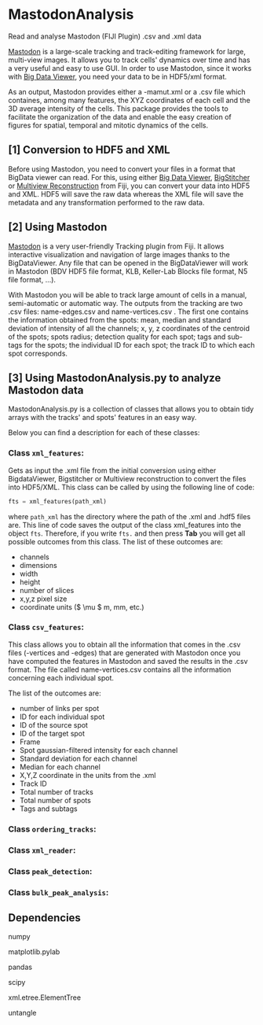 # MastodonAnalysis
Read and analyse Mastodon (FIJI Plugin) .csv and .xml data

[Mastodon](https://github.com/fiji/TrackMate3) is a large-scale tracking and track-editing framework for large, multi-view images. It allows you to track cells' dynamics over time and has a very useful and easy to use GUI. In order to use Mastodon, since it works with [Big Data Viewer](https://github.com/bigdataviewer), you need your data to be in HDF5/xml format. 

As an output, Mastodon provides either a -mamut.xml or a .csv file which containes, among many features, the XYZ coordinates of each cell and the 3D average intensity of the cells. This package provides the  tools to facilitate the organization of the data and enable the easy creation of figures for spatial, temporal and mitotic dynamics of the cells. 

## [1] Conversion to HDF5 and XML
Before using Mastodon, you need to convert your files in a format that BigData viewer can read. For this, using either [Big Data Viewer](https://github.com/bigdataviewer), [BigStitcher](https://imagej.net/BigStitcher) or [Multiview Reconstruction](https://imagej.net/Multiview-Reconstruction) from Fiji, you can convert your data into HDF5 and XML. HDF5 will save the raw data whereas the XML file will save the metadata and any transformation performed to the raw data. 

## [2] Using Mastodon
[Mastodon](https://github.com/fiji/TrackMate3) is a very user-friendly Tracking plugin from Fiji. It allows interactive visualization and navigation of large images thanks to the BigDataViewer. Any file that can be opened in the BigDataViewer will work in Mastodon (BDV HDF5 file format, KLB, Keller-Lab Blocks file format, N5 file format, ...). 

With Mastodon you will be able to track large amount of cells in a manual, semi-automatic or automatic way. The outputs from the tracking are two .csv files: name-edges.csv and name-vertices.csv . The first one contains the information obtained from the spots: mean, median and standard deviation of intensity of all the channels; x, y, z coordinates of the centroid of the spots; spots radius; detection quality for each spot; tags and sub-tags for the spots; the individual ID for each spot; the track ID to which each spot corresponds. 

## [3] Using MastodonAnalysis.py to analyze Mastodon data
MastodonAnalysis.py is a collection of classes that allows you to obtain tidy arrays with the tracks' and spots' features in an easy way. 

Below you can find a description for each of these classes:

### Class ```xml_features```:
Gets as input the .xml file from the initial conversion using either BigdataViewer, Bigstitcher or Multiview reconstruction to convert the files into HDF5/XML. 
This class can be called by using the following line of code:

```python
fts = xml_features(path_xml)
```
where ```path_xml``` has the directory where the path of the .xml and .hdf5 files are. This line of code saves the output of the class xml_features into the object ```fts```. Therefore, if you write ```fts.``` and then press **Tab** you will get all possible outcomes from this class. The list of these outcomes are:

* channels
* dimensions
* width
* height
* number of slices
* x,y,z pixel size
* coordinate units ($ \mu $ m, mm, etc.)

### Class ```csv_features```:
This class allows you to obtain all the information that comes in the .csv files (-vertices and -edges) that are generated with Mastodon once you have computed the features in Mastodon and saved the results in the .csv format. The file called name-vertices.csv contains all the information concerning each individual spot.

The list of the outcomes are:

* number of links per spot
* ID for each individual spot
* ID of the source spot
* ID of the target spot
* Frame
* Spot gaussian-filtered intensity for each channel
* Standard deviation for each channel
* Median for each channel
* X,Y,Z coordinate in the units from the .xml
* Track ID
* Total number of tracks
* Total number of spots
* Tags and subtags

### Class ```ordering_tracks```:


### Class ```xml_reader```:

### Class ```peak_detection```:

### Class ```bulk_peak_analysis```:

## Dependencies
numpy 

matplotlib.pylab

pandas

scipy

xml.etree.ElementTree

untangle



